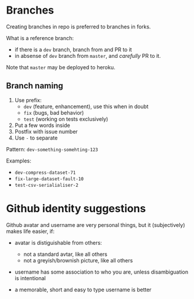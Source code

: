 # Branches

Creating branches in repo is preferred to branches in forks.

What is a reference branch:
- if there is a ```dev``` branch,  branch from and PR to it 
- in absense of ```dev``` branch from ```master```, and *carefully* PR to it.

Note that ```master``` may be deployed to heroku.

## Branch naming

1. Use prefix:
   - `dev` (feature, enhancement), use this when in doubt
   - `fix` (bugs, bad behavior)
   - `test` (working on tests exclusively)   
2. Put a few words inside 
3. Postfix with issue number 
4. Use `-` to separate 

Pattern: ```dev-something-somehting-123```

Examples:

- ```dev-compress-dataset-71```
- ```fix-large-dataset-fault-10```
- ```test-csv-serialialiser-2```

# Github identity suggestions

Github avatar and username are very personal things, 
but it (subjectively) makes life easier, if:

- avatar is distiguishable from others:
  - not a standard avtar, like all others
  - not a greyish/brownish picture, like all others
  
- username has some association to who you are, unless disambiguation is intentional

- a memorable, short and easy to type username is better  
  
